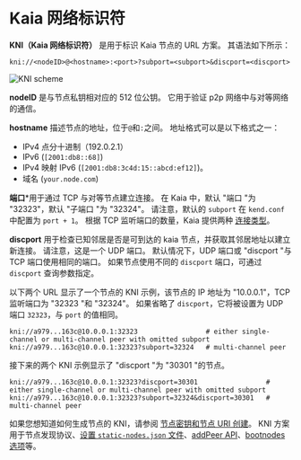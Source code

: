 # Kaia 网络标识符

**KNI（Kaia 网络标识符）** 是用于标识 Kaia 节点的 URL 方案。 其语法如下所示：

```
kni://<nodeID>@<hostname>:<port>?subport=<subport>&discport=<discport>
```

![KNI scheme](/img/learn/kni_scheme.png)

**nodeID** 是与节点私钥相对应的 512 位公钥。 它用于验证 p2p 网络中与对等网络的通信。

**hostname** 描述节点的地址，位于`@`和`:`之间。 地址格式可以是以下格式之一：

- IPv4 点分十进制（192.0.2.1）
- IPv6 (`[2001:db8::68]`)
- IPv4 映射 IPv6 (`[2001:db8:3c4d:15::abcd:ef12]`)。
- 域名 (`your.node.com`)

**端口**\*用于通过 TCP 与对等节点建立连接。 在 Kaia 中，默认 "端口 "为 "32323"，默认 "子端口 "为 "32324"。 请注意，默认的 `subport` 在 `kend.conf` 中配置为 `port + 1`。 根据 TCP 监听端口的数量，Kaia 提供两种 [连接类型](./multiport.md)。

**discport** 用于检查已知邻居是否是可到达的 kaia 节点，并获取其邻居地址以建立新连接。 请注意，这是一个 UDP 端口。
默认情况下，UDP 端口或 "discport "与 TCP 端口使用相同的端口。
如果节点使用不同的 `discport` 端口，可通过 `discport` 查询参数指定。

以下两个 URL 显示了一个节点的 KNI 示例，该节点的 IP 地址为 "10.0.0.1"，TCP 监听端口为 "32323 "和 "32324"。
如果省略了 `discport`，它将被设置为 UDP 端口 `32323`，与 `port` 的值相同。

```
kni://a979...163c@10.0.0.1:32323                 # either single-channel or multi-channel peer with omitted subport
kni://a979...163c@10.0.0.1:32323?subport=32324   # multi-channel peer
```

接下来的两个 KNI 示例显示了 "discport "为 "30301 "的节点。

```
kni://a979...163c@10.0.0.1:32323?discport=30301                 # either single-channel or multi-channel peer with omitted subport
kni://a979...163c@10.0.0.1:32323?subport=32324&discport=30301   # multi-channel peer
```

如果您想知道如何生成节点的 KNI，请参阅 [节点密钥和节点 URI 创建](.../nodes/core-cell/install/before-you-install.md#node-key-node-uri-creation)。
KNI 方案用于节点发现协议、[设置 `static-nodes.json` 文件](.../nodes/core-cell/install/install-proxy-nodes.md#install-static-nodes-json)、[addPeer API](.../references/json-rpc/admin/add-peer)、[bootnodes 选项](.../misc/operation/configuration.md#properties)等。
